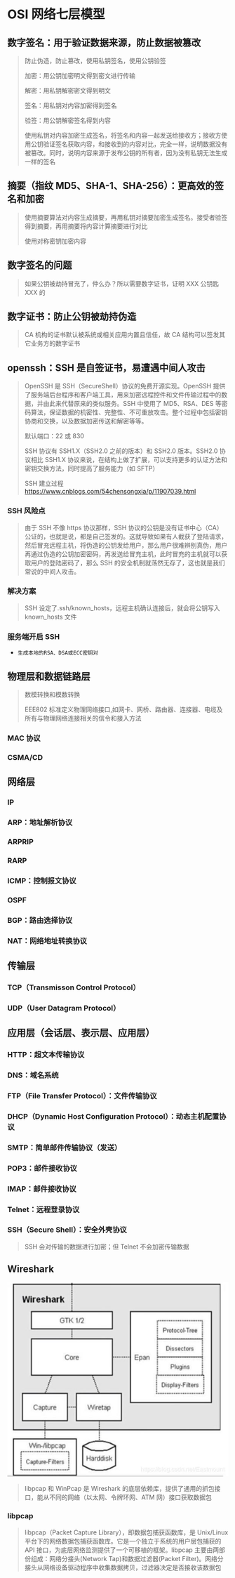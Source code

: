 # OSI 网络七层模型

## 数字签名：用于验证数据来源，防止数据被篡改

> 防止伪造，防止篡改，使用私钥签名，使用公钥验签
>
> 加密：用公钥加密明文得到密文进行传输
>
> 解密：用私钥解密密文得到明文
>
> 签名：用私钥对内容加密得到签名
>
> 验签：用公钥解密签名得到内容
>
> 使用私钥对内容加密生成签名，将签名和内容一起发送给接收方；接收方使用公钥验证签名获取内容，和接收到的内容对比，完全一样，说明数据没有被篡改。同时，说明内容来源于发布公钥的所有者，因为没有私钥无法生成一样的签名

## 摘要（指纹 MD5、SHA-1、SHA-256）：更高效的签名和加密

> 使用摘要算法对内容生成摘要，再用私钥对摘要加密生成签名。接受者验签得到摘要，再用摘要将内容计算摘要进行对比
>
> 使用对称密钥加密内容

## 数字签名的问题

> 如果公钥被劫持冒充了，仲么办？所以需要数字证书，证明 XXX 公钥匙 XXX 的

## 数字证书：防止公钥被劫持伪造

> CA 机构的证书默认被系统或相关应用内置且信任，故 CA 结构可以签发其它业务方的数字证书

## openssh：SSH 是自签证书，易遭遇中间人攻击

> OpenSSH 是 SSH（SecureShell）协议的免费开源实现。OpenSSH 提供了服务端后台程序和客户端工具，用来加密远程控件和文件传输过程中的数据，并由此来代替原来的类似服务。SSH 中使用了 MD5、RSA、DES 等密码算法，保证数据的机密性、完整性、不可重放攻击。整个过程中包括密钥协商和交换，以及数据加密传送和解密等等。
>
> 默认端口：22 或 830
>
> SSH 协议有 SSH1.X（SSH2.0 之前的版本）和 SSH2.0 版本。SSH2.0 协议相比 SSH1.X 协议来说，在结构上做了扩展，可以支持更多的认证方法和密钥交换方法，同时提高了服务能力（如 SFTP）
>
> SSH 建立过程<https://www.cnblogs.com/54chensongxia/p/11907039.html>

### SSH 风险点

> 由于 SSH 不像 https 协议那样，SSH 协议的公钥是没有证书中心（CA）公证的，也就是说，都是自己签发的。这就导致如果有人截获了登陆请求，然后冒充远程主机，将伪造的公钥发给用户，那么用户很难辨别真伪，用户再通过伪造的公钥加密密码，再发送给冒充主机，此时冒充的主机就可以获取用户的登陆密码了，那么 SSH 的安全机制就荡然无存了，这也就是我们常说的中间人攻击。

### 解决方案

> SSH 设定了.ssh/known_hosts，远程主机确认连接后，就会将公钥写入 known_hosts 文件

### 服务端开启 SSH

- `生成本地的RSA、DSA或ECC密钥对`

## 物理层和数据链路层

> 数模转换和模数转换
>
> EEE802 标准定义物理网络接口,如网卡、网桥、路由器、连接器、电缆及所有与物理网络连接相关的信令和接入方法

### MAC 协议

### CSMA/CD

## 网络层

### IP

### ARP：地址解析协议

### ARPRIP

### RARP

### ICMP：控制报文协议

### OSPF

### BGP：路由选择协议

### NAT：网络地址转换协议

## 传输层

### TCP（Transmisson Control Protocol）

### UDP（User Datagram Protocol）

## 应用层（会话层、表示层、应用层）

### HTTP：超文本传输协议

### DNS：域名系统

### FTP（File Transfer Protocol）：文件传输协议

### DHCP（Dynamic Host Configuration Protocol）：动态主机配置协议

### SMTP：简单邮件传输协议（发送）

### POP3：邮件接收协议

### IMAP：邮件接收协议

### Telnet：远程登录协议

### SSH（Secure Shell）：安全外壳协议

> SSH 会对传输的数据进行加密；但 Telnet 不会加密传输数据

## Wireshark

![wireshark架构](./wireshark.jpeg)

> libpcap 和 WinPcap 是 Wireshark 的底层依赖库，提供了通用的抓包接口，能从不同的网络（以太网、令牌环网、ATM 网）接口获取数据包

### libpcap

> libpcap（Packet Capture Library），即数据包捕获函数库，是 Unix/Linux 平台下的网络数据包捕获函数库。它是一个独立于系统的用户层包捕获的 API 接口，为底层网络监测提供了一个可移植的框架。libpcap 主要由两部份组成：网络分接头(Network Tap)和数据过滤器(Packet Filter)。网络分接头从网络设备驱动程序中收集数据拷贝，过滤器决定是否接收该数据包
